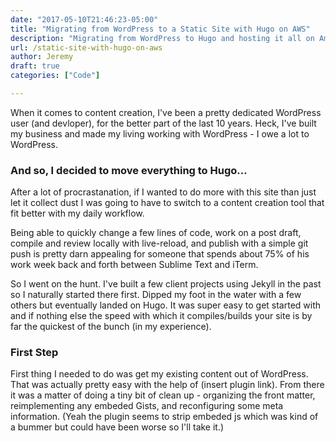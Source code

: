 ```yaml
---
date: "2017-05-10T21:46:23-05:00"
title: "Migrating from WordPress to a Static Site with Hugo on AWS"
description: "Migrating from WordPress to Hugo and hosting it all on Amazon Web Services"
url: /static-site-with-hugo-on-aws
author: Jeremy
draft: true
categories: ["Code"]

---
```


When it comes to content creation, I've been a pretty dedicated WordPress user (and devloper), for the better part of the last 10 years. Heck, I've built my business and made my living working with WordPress - I owe a lot to WordPress.

### And so, I decided to move everything to Hugo&hellip;
After a lot of procrastanation, if I wanted to do more with this site than just let it collect dust I was going to have to switch to a content creation tool that fit better with my daily workflow.

Being able to quickly change a few lines of code, work on a post draft, compile and review locally with live-reload, and publish with a simple git push is pretty darn appealing for someone that spends about 75% of his work week back and forth between Sublime Text and iTerm.

So I went on the hunt. I've built a few client projects using Jekyll in the past so I naturally started there first. Dipped my foot in the water with a few others but eventually landed on Hugo. It was super easy to get started with and if nothing else the speed with which it compiles/builds your site is by far the quickest of the bunch (in my experience).

### First Step
First thing I needed to do was get my existing content out of WordPress. That was actually pretty easy with the help of (insert plugin link). From there it was a matter of doing a tiny bit of clean up - organizing the front matter, reimplementing any embeded Gists, and reconfiguring some meta information. (Yeah the plugin seems to strip embeded js which was kind of a bummer but could have been worse so I'll take it.)